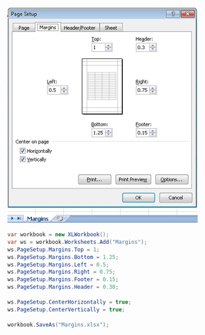 ![Margins.jpg](images/Margins-Tab_Margins.jpg "Margins.jpg")  

```c#
var workbook = new XLWorkbook();
var ws = workbook.Worksheets.Add("Margins");
ws.PageSetup.Margins.Top = 1;
ws.PageSetup.Margins.Bottom = 1.25;
ws.PageSetup.Margins.Left = 0.5;
ws.PageSetup.Margins.Right = 0.75;
ws.PageSetup.Margins.Footer = 0.15;
ws.PageSetup.Margins.Header = 0.30;

ws.PageSetup.CenterHorizontally = true;
ws.PageSetup.CenterVertically = true;

workbook.SaveAs("Margins.xlsx");
```
